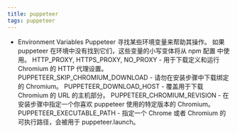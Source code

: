 ```yaml
---
title: puppeteer
tags: puppeteer
---
```


- Environment Variables
Puppeteer 寻找某些环境变量来帮助其操作。 如果 puppeteer 在环境中没有找到它们，这些变量的小写变体将从 npm 配置 中使用。
HTTP_PROXY, HTTPS_PROXY, NO_PROXY - 用于下载定义和运行 Chromium 的 HTTP 代理设置。
PUPPETEER_SKIP_CHROMIUM_DOWNLOAD - 请勿在安装步骤中下载绑定的 Chromium。
PUPPETEER_DOWNLOAD_HOST - 覆盖用于下载 Chromium 的 URL 的主机部分。
PUPPETEER_CHROMIUM_REVISION - 在安装步骤中指定一个你喜欢 puppeteer 使用的特定版本的 Chromium。
PUPPETEER_EXECUTABLE_PATH - 指定一个 Chrome 或者 Chromium 的可执行路径，会被用于 puppeteer.launch。 